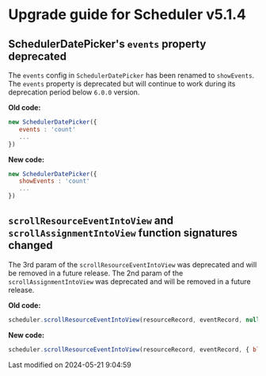 # Upgrade guide for Scheduler v5.1.4

## SchedulerDatePicker's `events` property deprecated

The `events` config in `SchedulerDatePicker` has been renamed to `showEvents`. The `events` property is deprecated but
will continue to work during its deprecation period below `6.0.0` version.

**Old code:**

 ```javascript
 new SchedulerDatePicker({
    events : 'count'
    ...
})
 ```

**New code:**

```javascript
new SchedulerDatePicker({
   showEvents : 'count'
   ...
})
```

## `scrollResourceEventIntoView` and `scrollAssignmentIntoView` function signatures changed

The 3rd param of the `scrollResourceEventIntoView` was deprecated and will be removed in a future release.
The 2nd param of the `scrollAssignmentIntoView` was deprecated and will be removed in a future release.

**Old code:**

```javascript
scheduler.scrollResourceEventIntoView(resourceRecord, eventRecord, null, { block : start });
```

**New code:**

```javascript
scheduler.scrollResourceEventIntoView(resourceRecord, eventRecord, { block : start });
```


<p class="last-modified">Last modified on 2024-05-21 9:04:59</p>